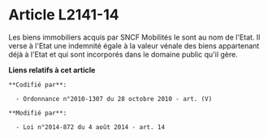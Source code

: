 # Article L2141-14

Les biens immobiliers acquis par       SNCF Mobilités  le sont au nom de l'Etat. Il verse à l'Etat une indemnité égale à la
valeur vénale des biens appartenant déjà à l'Etat et qui sont incorporés dans le domaine public qu'il gère.

**Liens relatifs à cet article**

	**Codifié par**:

	  - Ordonnance n°2010-1307 du 28 octobre 2010 - art. (V)

	**Modifié par**:

	  - Loi n°2014-872 du 4 août 2014 - art. 14
